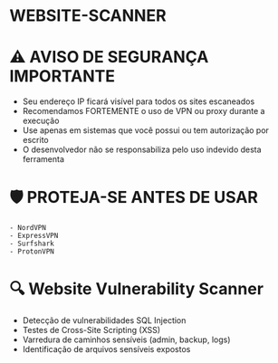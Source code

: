 # WEBSITE-SCANNER

# ⚠️ AVISO DE SEGURANÇA IMPORTANTE

- Seu endereço IP ficará visível para todos os sites escaneados
- Recomendamos FORTEMENTE o uso de VPN ou proxy durante a execução
- Use apenas em sistemas que você possui ou tem autorização por escrito
- O desenvolvedor não se responsabiliza pelo uso indevido desta ferramenta

# 🛡️ PROTEJA-SE ANTES DE USAR
    - NordVPN
    - ExpressVPN
    - Surfshark
    - ProtonVPN

# 🔍 Website Vulnerability Scanner

- Detecção de vulnerabilidades SQL Injection
- Testes de Cross-Site Scripting (XSS)
- Varredura de caminhos sensíveis (admin, backup, logs)
- Identificação de arquivos sensíveis expostos
